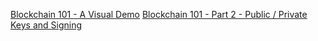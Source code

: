 [Blockchain 101 - A Visual Demo](https://www.youtube.com/watch?v=_160oMzblY8&t=2s)
[Blockchain 101 - Part 2 - Public / Private Keys and Signing](https://www.youtube.com/watch?v=xIDL_akeras)